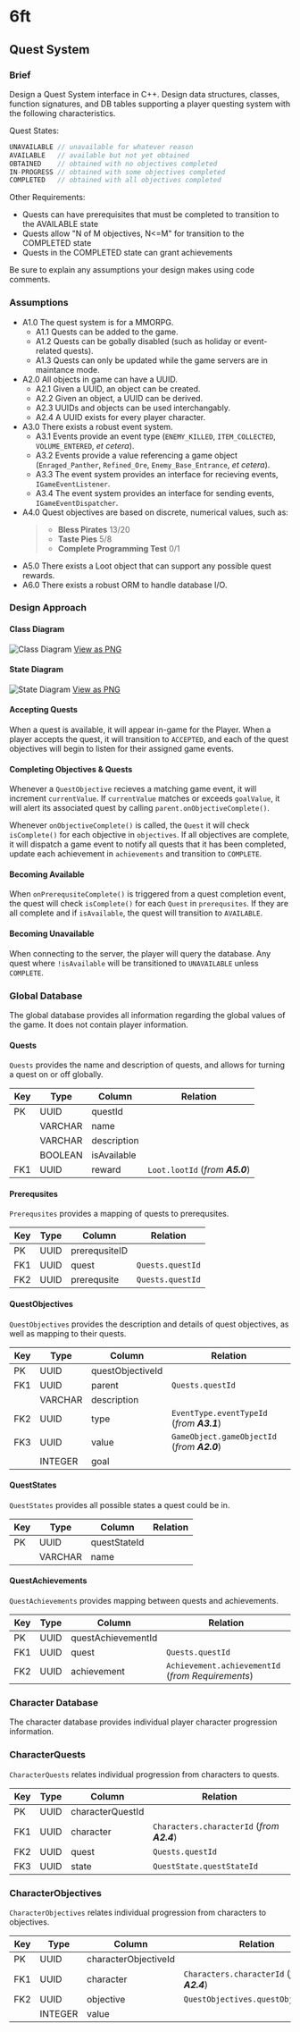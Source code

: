 # 6ft

## Quest System

### Brief

Design a Quest System interface in C++. Design data structures, classes, function signatures, and DB tables supporting a player questing system with the following characteristics.

Quest States:

``` c++
UNAVAILABLE // unavailable for whatever reason
AVAILABLE   // available but not yet obtained
OBTAINED    // obtained with no objectives completed
IN-PROGRESS // obtained with some objectives completed
COMPLETED   // obtained with all objectives completed
```

Other Requirements:

- Quests can have prerequisites that must be completed to transition to the AVAILABLE state
- Quests allow "N of M objectives, N<=M" for transition to the COMPLETED state
- Quests in the COMPLETED state can grant achievements

Be sure to explain any assumptions your design makes using code comments.

### Assumptions

- A1.0 The quest system is for a MMORPG.
  - A1.1 Quests can be added to the game.
  - A1.2 Quests can be gobally disabled (such as holiday or event-related quests).
  - A1.3 Quests can only be updated while the game servers are in maintance mode.
- A2.0 All objects in game can have a UUID.
  - A2.1 Given a UUID, an object can be created.
  - A2.2 Given an object, a UUID can be derived.
  - A2.3 UUIDs and objects can be used interchangably.
  - A2.4 A UUID exists for every player character.
- A3.0 There exists a robust event system.
  - A3.1 Events provide an event type (`ENEMY_KILLED`, `ITEM_COLLECTED`, `VOLUME_ENTERED`, _et cetera_).
  - A3.2 Events provide a value referencing a game object (`Enraged_Panther`, `Refined_Ore`, `Enemy_Base_Entrance`, _et cetera_).
  - A3.3 The event system provides an interface for recieving events, `IGameEventListener`.
  - A3.4 The event system provides an interface for sending events, `IGameEventDispatcher`.
- A4.0 Quest objectives are based on discrete, numerical values, such as:
  > - __Bless Pirates__ 13/20
  > - __Taste Pies__ 5/8
  > - __Complete Programming Test__ 0/1
- A5.0 There exists a Loot object that can support any possible quest rewards.
- A6.0 There exists a robust ORM to handle database I/O.

### Design Approach

#### Class Diagram

![Class Diagram](out/quest-system-class-diagram/quest-system-class-diagram.svg) [View as PNG](out/quest-system-class-diagram/quest-system-class-diagram.png)

#### State Diagram

![State Diagram](out/quest-system-event-diagram/quest-system-event-diagram.svg) [View as PNG](out/quest-system-event-diagram/quest-system-event-diagram.png)

#### Accepting Quests

When a quest is available, it will appear in-game for the Player. When a player accepts the quest, it will transition to `ACCEPTED`, and each of the quest objectives will begin to listen for their assigned game events.

#### Completing Objectives & Quests

Whenever a `QuestObjective` recieves a matching game event, it will increment `currentValue`. If `currentValue` matches or exceeds `goalValue`, it will alert its associated quest by calling `parent.onObjectiveComplete()`.

Whenever `onObjectiveComplete()` is called, the `Quest` it will check `isComplete()` for each objective in `objectives`. If all objectives are complete, it will dispatch a game event to notify all quests that it has been completed, update each achievement in `achievements` and transition to `COMPLETE`.

#### Becoming Available

When `onPrerequsiteComplete()` is triggered from a quest completion event, the quest will check `isComplete()` for each `Quest` in `prerequsites`. If they are all complete and if `isAvailable`, the quest will transition to `AVAILABLE`.


#### Becoming Unavailable

When connecting to the server, the player will query the database. Any quest where `!isAvailable` will be transitioned to `UNAVAILABLE` unless `COMPLETE`.

### Global Database

The global database provides all information regarding the global values of the game. It does not contain player information.

#### Quests

`Quests` provides the name and description of quests, and allows for turning a quest on or off globally.

|Key|Type|Column|Relation|
|---|----|------|--------|
|PK |UUID|questId|        |
||VARCHAR|name||
||VARCHAR|description||
||BOOLEAN|isAvailable||
|FK1|UUID|reward|`Loot.lootId` (_from **A5.0**_)|

#### Prerequsites

`Prerequsites` provides a mapping of quests to prerequsites.

|Key|Type|Column|Relation|
|---|----|------|--------|
|PK |UUID|prerequsiteID|        |
|FK1|UUID|quest|`Quests.questId`|
|FK2|UUID|prerequsite|`Quests.questId`|

#### QuestObjectives

`QuestObjectives` provides the description and details of quest objectives, as well as mapping to their quests.

|Key|Type|Column|Relation|
|---|----|------|--------|
|PK|UUID|questObjectiveId||
|FK1|UUID|parent|`Quests.questId`|
||VARCHAR|description||
|FK2|UUID|type|`EventType.eventTypeId` (_from **A3.1**_)|
|FK3|UUID|value|`GameObject.gameObjectId` (_from **A2.0**_)|
||INTEGER|goal||

#### QuestStates

`QuestStates` provides all possible states a quest could be in.

|Key|Type|Column|Relation|
|---|----|------|--------|
|PK|UUID|questStateId||
||VARCHAR|name||

#### QuestAchievements

`QuestAchievements` provides mapping between quests and achievements.

|Key|Type|Column|Relation|
|---|----|------|--------|
|PK |UUID|questAchievementId||
|FK1|UUID|quest|`Quests.questId`|
|FK2|UUID|achievement|`Achievement.achievementId` (_from Requirements_)|

### Character Database

The character database provides individual player character progression information.

### CharacterQuests

`CharacterQuests` relates individual progression from characters to quests.

|Key|Type|Column|Relation|
|---|----|------|--------|
|PK|UUID|characterQuestId||
|FK1|UUID|character|`Characters.characterId` (_from **A2.4**_)|
|FK2|UUID|quest|`Quests.questId`|
|FK3|UUID|state|`QuestState.questStateId`|

### CharacterObjectives

`CharacterObjectives` relates individual progression from characters to objectives.

|Key|Type|Column|Relation|
|---|----|------|--------|
|PK|UUID|characterObjectiveId||
|FK1|UUID|character|`Characters.characterId` (_from **A2.4**_)|
|FK2|UUID|objective|`QuestObjectives.questObjectiveId`|
||INTEGER|value||

